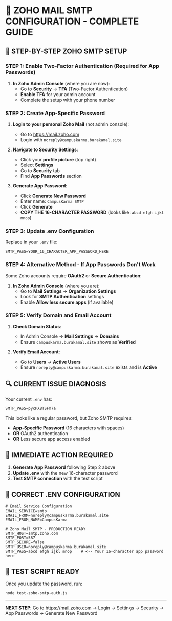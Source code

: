 # 🔧 ZOHO MAIL SMTP CONFIGURATION - COMPLETE GUIDE

## 🎯 STEP-BY-STEP ZOHO SMTP SETUP

### **STEP 1: Enable Two-Factor Authentication (Required for App Passwords)**

1. **In Zoho Admin Console** (where you are now):
   - Go to **Security** → **TFA** (Two-Factor Authentication)
   - **Enable TFA** for your admin account
   - Complete the setup with your phone number

### **STEP 2: Create App-Specific Password**

1. **Login to your personal Zoho Mail** (not admin console):
   - Go to https://mail.zoho.com
   - Login with `noreply@campuskarma.burakamal.site`

2. **Navigate to Security Settings**:
   - Click your **profile picture** (top right)
   - Select **Settings**
   - Go to **Security** tab
   - Find **App Passwords** section

3. **Generate App Password**:
   - Click **Generate New Password**
   - Enter name: `CampusKarma SMTP`
   - Click **Generate**
   - **COPY THE 16-CHARACTER PASSWORD** (looks like: `abcd efgh ijkl mnop`)

### **STEP 3: Update .env Configuration**

Replace in your `.env` file:
```
SMTP_PASS=YOUR_16_CHARACTER_APP_PASSWORD_HERE
```

### **STEP 4: Alternative Method - If App Passwords Don't Work**

Some Zoho accounts require **OAuth2** or **Secure Authentication**:

1. **In Zoho Admin Console** (where you are):
   - Go to **Mail Settings** → **Organization Settings**
   - Look for **SMTP Authentication** settings
   - Enable **Allow less secure apps** (if available)

### **STEP 5: Verify Domain and Email Account**

1. **Check Domain Status**:
   - In Admin Console → **Mail Settings** → **Domains**
   - Ensure `campuskarma.burakamal.site` shows as **Verified**

2. **Verify Email Account**:
   - Go to **Users** → **Active Users**
   - Ensure `noreply@campuskarma.burakamal.site` exists and is **Active**

## 🔍 CURRENT ISSUE DIAGNOSIS

Your current `.env` has:
```
SMTP_PASS=pycPX8TSFm7a
```

This looks like a regular password, but Zoho SMTP requires:
- **App-Specific Password** (16 characters with spaces)
- **OR** OAuth2 authentication
- **OR** Less secure app access enabled

## 🚨 IMMEDIATE ACTION REQUIRED

1. **Generate App Password** following Step 2 above
2. **Update .env** with the new 16-character password
3. **Test SMTP connection** with the test script

## 📧 CORRECT .ENV CONFIGURATION

```env
# Email Service Configuration
EMAIL_SERVICE=smtp
EMAIL_FROM=noreply@campuskarma.burakamal.site
EMAIL_FROM_NAME=CampusKarma

# Zoho Mail SMTP - PRODUCTION READY
SMTP_HOST=smtp.zoho.com
SMTP_PORT=587
SMTP_SECURE=false
SMTP_USER=noreply@campuskarma.burakamal.site
SMTP_PASS=abcd efgh ijkl mnop    # <-- Your 16-character app password here
```

## 🧪 TEST SCRIPT READY

Once you update the password, run:
```bash
node test-zoho-smtp-auth.js
```

---

**NEXT STEP**: Go to https://mail.zoho.com → Login → Settings → Security → App Passwords → Generate New Password
